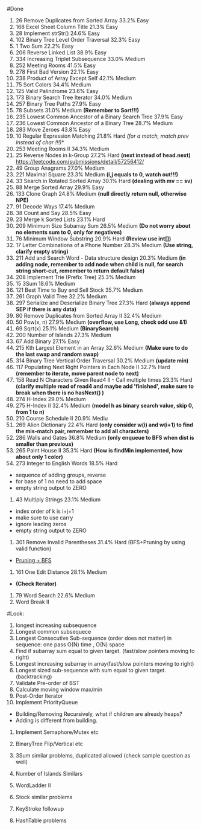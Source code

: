 #Done
1. 26  Remove Duplicates from Sorted Array 33.2%   Easy
1. 168 Excel Sheet Column Title    21.3%   Easy
1. 28  Implement strStr()  24.6%   Easy
1. 102 Binary Tree Level Order Traversal   32.3%   Easy
1. 1   Two Sum 22.2%   Easy
1. 206 Reverse Linked List 38.9%   Easy
1. 334 Increasing Triplet Subsequence  33.0%   Medium
1. 252 Meeting Rooms   41.5%   Easy
1. 278 First Bad Version   22.1%   Easy
1. 238 Product of Array Except Self    42.1%   Medium
1. 75  Sort Colors 34.4%   Medium
1. 125 Valid Palindrome    23.6%   Easy
1. 173 Binary Search Tree Iterator 34.0%   Medium
1. 257 Binary Tree Paths   27.9%   Easy
1. 78  Subsets 31.0%   Medium **(Remember to Sort!!!)**
1. 235 Lowest Common Ancestor of a Binary Search Tree  37.9%   Easy
1. 236 Lowest Common Ancestor of a Binary Tree 28.7%   Medium
1. 283 Move Zeroes 43.8%   Easy
1. 10  Regular Expression Matching 21.8%   Hard **(for a* match, match prev instead of char !!!)**
1. 253 Meeting Rooms II    34.3%   Medium
1. 25  Reverse Nodes in k-Group    27.2%   Hard **(next instead of head.next)** https://leetcode.com/submissions/detail/57256412/
1. 49  Group Anagrams  27.0%   Medium
1. 221 Maximal Square  23.3%   Medium **(i,j equals to 0, watch out!!!)**
1. 33  Search in Rotated Sorted Array  30.1%   Hard **(dealing with mv == sv)**
1. 88  Merge Sorted Array  29.9%   Easy
1. 133 Clone Graph 24.8%   Medium **(null directly return null, otherwise NPE)**
1. 91  Decode Ways 17.4%   Medium
1. 38  Count and Say   28.5%   Easy
1. 23  Merge k Sorted Lists    23.1%   Hard
1. 209 Minimum Size Subarray Sum   26.5%   Medium **(Do not worry about no elements sum to 0, only for negatives)**
1. 76  Minimum Window Substring    20.9%   Hard **(Review use int[])**
1. 17  Letter Combinations of a Phone Number   28.3%   Medium **(Use string, clarify empty string)**
1. 211 Add and Search Word - Data structure design 20.3%   Medium **(in adding node, remember to add node when child is null, for search string short-cut, remember to return default false)**
1. 208 Implement Trie (Prefix Tree)    25.3%   Medium
1. 15  3Sum    18.6%   Medium
1. 121 Best Time to Buy and Sell Stock 35.7%   Medium
1. 261 Graph Valid Tree    32.2%   Medium
1. 297 Serialize and Deserialize Binary Tree   27.3%   Hard **(always append SEP if there is any data)**
1. 80  Remove Duplicates from Sorted Array II  32.4%   Medium
1. 50  Pow(x, n)   27.9%   Medium **(overflow, use Long, check odd use &1)**
1. 69  Sqrt(x) 25.1%   Medium **(BinarySearch)**
1. 200 Number of Islands   27.3%   Medium
1. 67  Add Binary  27.1%   Easy
1. 215 Kth Largest Element in an Array 32.6%   Medium **(Make sure to do the last swap and random swap)**
1. 314 Binary Tree Vertical Order Traversal    30.2%   Medium **(update min)**
1. 117 Populating Next Right Pointers in Each Node II  32.7%   Hard **(remember to iterate, move parent node to next)**
1. 158 Read N Characters Given Read4 II - Call multiple times  23.3%   Hard **(clarify multiple read of read4 and maybe add 'finished', make sure to break when there is no hasNext() )**
1. 274 H-Index 29.0%   Medium
1. 275 H-Index II  32.4%   Medium **(model h as binary search value, skip 0, from 1 to n)**
1. 210 Course Schedule II  20.9%   Mediu
1. 269 Alien Dictionary    22.4%   Hard **(only consider w(i) and w(i+1) to find the mis-match pair, remember to add all characters)**
1. 286 Walls and Gates     36.8%   Medium **(only enqueue to BFS when dist is smaller than previous)**
1. 265 Paint House II  35.3%   Hard **(How is findMin implemented, how about only 1 color)**
1. 273 Integer to English Words    18.5%   Hard
  * sequence of adding groups, reverse
  * for base of 1 no need to add space
  * empty string output to ZERO
1. 43  Multiply Strings    23.1%   Medium
  * index order of k is i+j+1
  * make sure to use carry
  * ignore leading zeros
  * empty string output to ZERO
1. 301 Remove Invalid Parentheses  31.4%   Hard (BFS+Pruning by using valid function)
  * [Pruning + BFS](https://leetcode.com/submissions/detail/57504482/)
1. 161 One Edit Distance   28.1%   Medium
  * **(Check Iterator)**
1. 79  Word Search 22.6%   Medium
1. Word Break II

#Look:
1. longest increasing subsequence
1. Longest common subsequece
1. Longest Consecutive Sub-sequence (order does not matter) in sequence: one pass O(N) time , O(N) space
1. Find if subarray sum equal to given target. (fast/slow pointers moving to right)
1. Longest increasing subarray in array(fast/slow pointers moving to right)
1. Longest sized sub-sequence with sum equal to given target. (backtracking)
1. Validate Pre-order of BST
1. Calculate moving window max/min
1. Post-Order Iterator
1. Implement PriorityQueue
  * Building/Removing Recursively, what if children are already heaps?
  * Adding is different from building.
1. Implement Semaphore/Mutex etc
1. BinaryTree Flip/Vertical etc
1. 3Sum similar problems, duplicated allowed (check sample question as well)


1. Number of Islands Similars
1. WordLadder II
1. Stock similar problems
1. KeyStroke followup
1. HashTable problems
